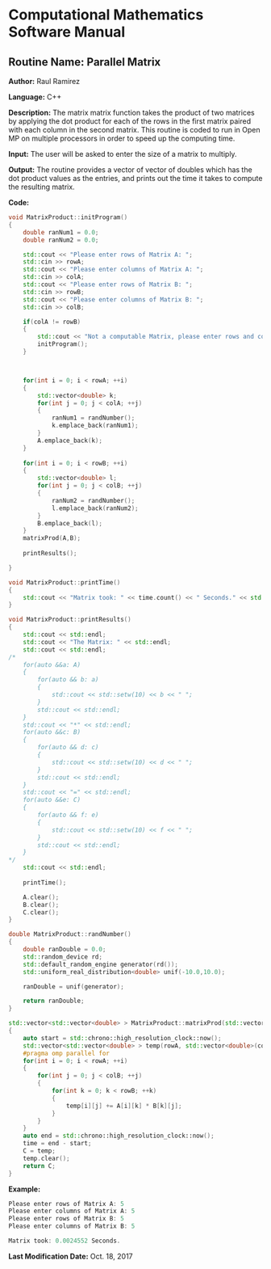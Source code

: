 # Computational Mathematics Software Manual

## **Routine Name:** Parallel Matrix

**Author:** Raul Ramirez

**Language:** C++

**Description:** The matrix matrix function takes the product of two matrices by applying the dot product for each of the rows in the first matrix paired with each column in the second matrix. This routine is coded to run in Open MP on multiple processors in order to speed up the computing time. 

**Input:**  The user will be asked to enter the size of a matrix to multiply. 

**Output:** The routine provides a vector of vector of doubles which has the dot product values as the entries, and prints out the time it takes to compute the resulting matrix.

**Code:**
```C++
void MatrixProduct::initProgram()
{
	double ranNum1 = 0.0;
	double ranNum2 = 0.0;

	std::cout << "Please enter rows of Matrix A: ";
	std::cin >> rowA;
	std::cout << "Please enter columns of Matrix A: ";
	std::cin >> colA;
	std::cout << "Please enter rows of Matrix B: ";
	std::cin >> rowB;
	std::cout << "Please enter columns of Matrix B: ";
	std::cin >> colB;

	if(colA != rowB)
	{
		std::cout << "Not a computable Matrix, please enter rows and columns again!" << std::endl;
		initProgram();
	}



	for(int i = 0; i < rowA; ++i)
	{
		std::vector<double> k;
		for(int j = 0; j < colA; ++j)
		{
			ranNum1 = randNumber();
			k.emplace_back(ranNum1);
		}
		A.emplace_back(k);
	}
	
	for(int i = 0; i < rowB; ++i)
	{
		std::vector<double> l;
		for(int j = 0; j < colB; ++j)
		{
			ranNum2 = randNumber();
			l.emplace_back(ranNum2);
		}
		B.emplace_back(l);
	}
	matrixProd(A,B);
			
	printResults();		

}

void MatrixProduct::printTime()
{
	std::cout << "Matrix took: " << time.count() << " Seconds." << std::endl;
}

void MatrixProduct::printResults()
{
	std::cout << std::endl;
	std::cout << "The Matrix: " << std::endl;
	std::cout << std::endl;
/*
	for(auto &&a: A)
	{
		for(auto && b: a)
		{
			std::cout << std::setw(10) << b << " ";
		}
		std::cout << std::endl;
	}
	std::cout << "*" << std::endl;
	for(auto &&c: B)
	{
		for(auto && d: c)
		{
			std::cout << std::setw(10) << d << " ";
		}
		std::cout << std::endl;
	}
	std::cout << "=" << std::endl;
	for(auto &&e: C)
	{
		for(auto && f: e)
		{
			std::cout << std::setw(10) << f << " ";
		}
		std::cout << std::endl;
	}
*/
	std::cout << std::endl;
	
	printTime();

	A.clear();
	B.clear();
	C.clear();
}

double MatrixProduct::randNumber()
{
	double ranDouble = 0.0;
	std::random_device rd;
	std::default_random_engine generator(rd());
	std::uniform_real_distribution<double> unif(-10.0,10.0);

	ranDouble = unif(generator);

	return ranDouble;
}

std::vector<std::vector<double> > MatrixProduct::matrixProd(std::vector<std::vector<double> > &A,std::vector<std::vector<double> > &B)
{
	auto start = std::chrono::high_resolution_clock::now();
	std::vector<std::vector<double> > temp(rowA, std::vector<double>(colB));
	#pragma omp parallel for
	for(int i = 0; i < rowA; ++i)
	{
		for(int j = 0; j < colB; ++j)
		{
			for(int k = 0; k < rowB; ++k)
			{
				temp[i][j] += A[i][k] * B[k][j];
			}
		}
	}
	auto end = std::chrono::high_resolution_clock::now();
	time = end - start;
	C = temp;
	temp.clear();	
	return C;
}
```
**Example:**
```C++
Please enter rows of Matrix A: 5
Please enter columns of Matrix A: 5
Please enter rows of Matrix B: 5
Please enter columns of Matrix B: 5

Matrix took: 0.0024552 Seconds.

```

**Last Modification Date:** Oct. 18, 2017
